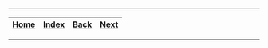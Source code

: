 
---

| [Home](/README.md) | [Index](./README.md) | [Back](./3_comparing_counting_in_different_base_systems.md) | [Next](/Binary_Mathematics/README.md) |
| :---: | :---: | :---: | :---: |

---

